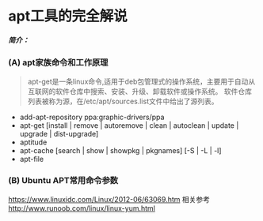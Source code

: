 # apt工具的完全解说
##### 简介：
### (A) apt家族命令和工作原理
>apt-get是一条linux命令,适用于deb包管理式的操作系统，主要用于自动从互联网的软件仓库中搜索、安装、升级、卸载软件或操作系统。
软件仓库列表被称为源，在/etc/apt/sources.list文件中给出了源列表。
* add-apt-repository ppa:graphic-drivers/ppa
* apt-get [install | remove | autoremove | clean | autoclean | update | upgrade | dist-upgrade]
* aptitude 
* apt-cache [search | show | showpkg | pkgnames] [-S | -L | -l]
* apt-file
### (B) Ubuntu APT常用命令参数
<https://www.linuxidc.com/Linux/2012-06/63069.htm> 
相关参考 <http://www.runoob.com/linux/linux-yum.html> 
